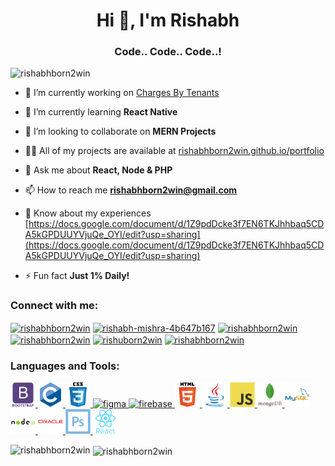 <h1 align="center">Hi 👋, I'm Rishabh</h1>
<h3 align="center">Code.. Code.. Code..!</h3>

<p align="left"> <img src="https://komarev.com/ghpvc/?username=rishabhborn2win&label=Profile%20views&color=0e75b6&style=flat" alt="rishabhborn2win" /> </p>

- 🔭 I’m currently working on [Charges By Tenants](https://github.com/gdscnitp)

- 🌱 I’m currently learning **React Native**

- 👯 I’m looking to collaborate on **MERN Projects**

- 👨‍💻 All of my projects are available at [rishabhborn2win.github.io/portfolio](https://rishabhborn2win.github.io/portfolio)

- 💬 Ask me about **React, Node & PHP**

- 📫 How to reach me **rishabhborn2win@gmail.com**

- 📄 Know about my experiences [https://docs.google.com/document/d/1Z9pdDcke3f7EN6TKJhhbaq5CDA5kGPDUUYVjuQe_OYI/edit?usp=sharing](https://docs.google.com/document/d/1Z9pdDcke3f7EN6TKJhhbaq5CDA5kGPDUUYVjuQe_OYI/edit?usp=sharing)

- ⚡ Fun fact **Just 1% Daily!**

<h3 align="left">Connect with me:</h3>
<p align="left">
<a href="https://twitter.com/rishabhborn2win" target="blank"><img align="center" src="https://cdn.jsdelivr.net/npm/simple-icons@3.0.1/icons/twitter.svg" alt="rishabhborn2win" height="30" width="40" /></a>
<a href="https://linkedin.com/in/rishabh-mishra-4b647b167" target="blank"><img align="center" src="https://cdn.jsdelivr.net/npm/simple-icons@3.0.1/icons/linkedin.svg" alt="rishabh-mishra-4b647b167" height="30" width="40" /></a>
<a href="https://fb.com/rishabhborn2win" target="blank"><img align="center" src="https://cdn.jsdelivr.net/npm/simple-icons@3.0.1/icons/facebook.svg" alt="rishabhborn2win" height="30" width="40" /></a>
<a href="https://instagram.com/rishabhborn2win" target="blank"><img align="center" src="https://cdn.jsdelivr.net/npm/simple-icons@3.0.1/icons/instagram.svg" alt="rishabhborn2win" height="30" width="40" /></a>
<a href="https://www.codechef.com/users/rishuborn2win" target="blank"><img align="center" src="https://cdn.jsdelivr.net/npm/simple-icons@3.1.0/icons/codechef.svg" alt="rishuborn2win" height="30" width="40" /></a>
<a href="https://www.hackerrank.com/rishabhborn2win" target="blank"><img align="center" src="https://cdn.jsdelivr.net/npm/simple-icons@3.0.1/icons/hackerrank.svg" alt="rishabhborn2win" height="30" width="40" /></a>
</p>

<h3 align="left">Languages and Tools:</h3>
<p align="left">  <a href="https://getbootstrap.com" target="_blank"> <img src="https://raw.githubusercontent.com/devicons/devicon/master/icons/bootstrap/bootstrap-plain-wordmark.svg" alt="bootstrap" width="40" height="40"/> </a> <a href="https://www.cprogramming.com/" target="_blank"> <img src="https://raw.githubusercontent.com/devicons/devicon/master/icons/c/c-original.svg" alt="c" width="40" height="40"/> </a> <a href="https://www.w3schools.com/css/" target="_blank"> <img src="https://raw.githubusercontent.com/devicons/devicon/master/icons/css3/css3-original-wordmark.svg" alt="css3" width="40" height="40"/> </a> <a href="https://www.figma.com/" target="_blank"> <img src="https://www.vectorlogo.zone/logos/figma/figma-icon.svg" alt="figma" width="40" height="40"/> </a> <a href="https://firebase.google.com/" target="_blank"> <img src="https://www.vectorlogo.zone/logos/firebase/firebase-icon.svg" alt="firebase" width="40" height="40"/> </a> <a href="https://www.w3.org/html/" target="_blank"> <img src="https://raw.githubusercontent.com/devicons/devicon/master/icons/html5/html5-original-wordmark.svg" alt="html5" width="40" height="40"/> </a> <a href="https://www.java.com" target="_blank"> <img src="https://raw.githubusercontent.com/devicons/devicon/master/icons/java/java-original.svg" alt="java" width="40" height="40"/> </a> <a href="https://developer.mozilla.org/en-US/docs/Web/JavaScript" target="_blank"> <img src="https://raw.githubusercontent.com/devicons/devicon/master/icons/javascript/javascript-original.svg" alt="javascript" width="40" height="40"/> </a> <a href="https://www.mongodb.com/" target="_blank"> <img src="https://raw.githubusercontent.com/devicons/devicon/master/icons/mongodb/mongodb-original-wordmark.svg" alt="mongodb" width="40" height="40"/> </a> <a href="https://www.mysql.com/" target="_blank"> <img src="https://raw.githubusercontent.com/devicons/devicon/master/icons/mysql/mysql-original-wordmark.svg" alt="mysql" width="40" height="40"/> </a> <a href="https://nodejs.org" target="_blank"> <img src="https://raw.githubusercontent.com/devicons/devicon/master/icons/nodejs/nodejs-original-wordmark.svg" alt="nodejs" width="40" height="40"/> </a> <a href="https://www.oracle.com/" target="_blank"> <img src="https://raw.githubusercontent.com/devicons/devicon/master/icons/oracle/oracle-original.svg" alt="oracle" width="40" height="40"/> </a> <a href="https://www.photoshop.com/en" target="_blank"> <img src="https://raw.githubusercontent.com/devicons/devicon/master/icons/photoshop/photoshop-line.svg" alt="photoshop" width="40" height="40"/> </a> <a href="https://reactjs.org/" target="_blank"> <img src="https://raw.githubusercontent.com/devicons/devicon/master/icons/react/react-original-wordmark.svg" alt="react" width="40" height="40"/> </a> </p>

<p><img align="left" src="https://github-readme-stats.vercel.app/api/top-langs?username=rishabhborn2win&show_icons=true&locale=en&layout=compact" alt="rishabhborn2win" /></p>

<p>&nbsp;<img align="center" src="https://github-readme-stats.vercel.app/api?username=rishabhborn2win&show_icons=true&locale=en" alt="rishabhborn2win" /></p>
